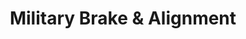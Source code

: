 ---
title: "Military Brake & Alignment"
url: /west-palm-beach/military-brake-and-alignment/
shop: car repair
---